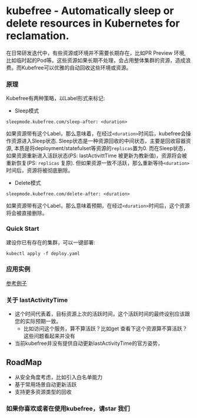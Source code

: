 # kubefree - Automatically sleep or delete resources in Kubernetes for reclamation.

在日常研发迭代中，有些资源或环境并不需要长期存在，比如PR Preview 环境, 比如临时起的Pod等。这些资源如果长期不处理，会占用整体集群的资源，造成浪费。而Kubefree可以优雅的自动回收这些环境或资源。

### 原理

Kubefree有两种策略，以Label形式来标记:

* Sleep模式

```
sleepmode.kubefree.com/sleep-after: <duration>
``` 

如果资源带有这个Label，那么意味着，在经过`<duration>`时间后，kubefree会操作资源进入Sleep状态.
Sleep状态是一种资源回收的中间状态，主要是回收容器资源, 本质是将deployment/statefulset等资源的`replicas`置为0.
而在Sleep状态，如果资源重新进入活跃状态(PS: lastActivittTime 被更新为教新值)，资源将会被重新恢复(PS: `replicas` 复原).
但如果资源一致不活跃，那么重新等待`<duration>`时间后，资源将被彻底删除。


* Delete模式
```
sleepmode.kubefree.com/delete-after: <duration>
```
如果资源带有这个Label，那么意味着预期，在经过`<duration>`时间后，这个资源将会被直接删除。


### Quick Start

建设你已有存在的集群，可以一键部署:
```
kubectl apply -f deploy.yaml
```


### 应用实例

[参考例子](https://github.com/goplus/builder/pull/280#issuecomment-2033752952) 

### 关于 lastActivityTime 

* 这个时间代表着，目标资源上次的活跃时间，这个活跃时间的最终设别应该跟您的实际预期一致。
    * 比如访问这个服务，算不算活跃？比如get 查看下这个资源算不算活跃？ 这些问题看起来并没有
* 当前kubefree并没有提供自动更新lastActivityTime的官方姿势，

## RoadMap 

* 从安全角度考虑，比如引入白名单能力
* 基于常用场景自动更新活跃
* 支持更多资源类型的回收

### 如果你喜欢或者在使用kubefree，请star 我们









